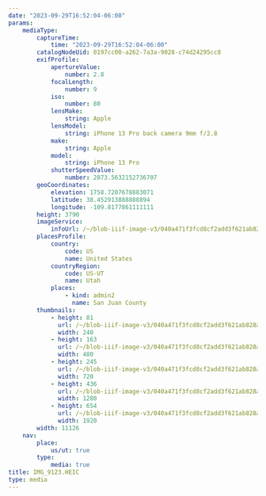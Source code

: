 ```yaml
---
date: "2023-09-29T16:52:04-06:00"
params:
    mediaType:
        captureTime:
            time: "2023-09-29T16:52:04-06:00"
        catalogNodeUid: 0197cc00-a262-7a3a-9028-c74d24295cc8
        exifProfile:
            apertureValue:
                number: 2.8
            focalLength:
                number: 9
            iso:
                number: 80
            lensMake:
                string: Apple
            lensModel:
                string: iPhone 13 Pro back camera 9mm f/2.8
            make:
                string: Apple
            model:
                string: iPhone 13 Pro
            shutterSpeedValue:
                number: 2873.5632152736707
        geoCoordinates:
            elevation: 1758.7207678883071
            latitude: 38.452913888888894
            longitude: -109.8177861111111
        height: 3790
        imageService:
            infoUrl: /~/blob-iiif-image-v3/040a471f3fcd8cf2add3f621ab828aecd0488c427bf405da9e294945cbd9767c/info.json
        placesProfile:
            country:
                code: US
                name: United States
            countryRegion:
                code: US-UT
                name: Utah
            places:
                - kind: admin2
                  name: San Juan County
        thumbnails:
            - height: 81
              url: /~/blob-iiif-image-v3/040a471f3fcd8cf2add3f621ab828aecd0488c427bf405da9e294945cbd9767c/full/240%2C81/0/default.jpg
              width: 240
            - height: 163
              url: /~/blob-iiif-image-v3/040a471f3fcd8cf2add3f621ab828aecd0488c427bf405da9e294945cbd9767c/full/480%2C163/0/default.jpg
              width: 480
            - height: 245
              url: /~/blob-iiif-image-v3/040a471f3fcd8cf2add3f621ab828aecd0488c427bf405da9e294945cbd9767c/full/720%2C245/0/default.jpg
              width: 720
            - height: 436
              url: /~/blob-iiif-image-v3/040a471f3fcd8cf2add3f621ab828aecd0488c427bf405da9e294945cbd9767c/full/1280%2C436/0/default.jpg
              width: 1280
            - height: 654
              url: /~/blob-iiif-image-v3/040a471f3fcd8cf2add3f621ab828aecd0488c427bf405da9e294945cbd9767c/full/1920%2C654/0/default.jpg
              width: 1920
        width: 11126
    nav:
        place:
            us/ut: true
        type:
            media: true
title: IMG_9123.HEIC
type: media
---
```

